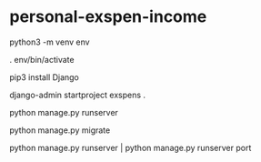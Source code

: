 # personal-exspen-income

python3 -m venv env

. env/bin/activate

pip3 install Django

django-admin startproject exspens .

python manage.py runserver

python manage.py migrate

python manage.py runserver | python manage.py runserver port